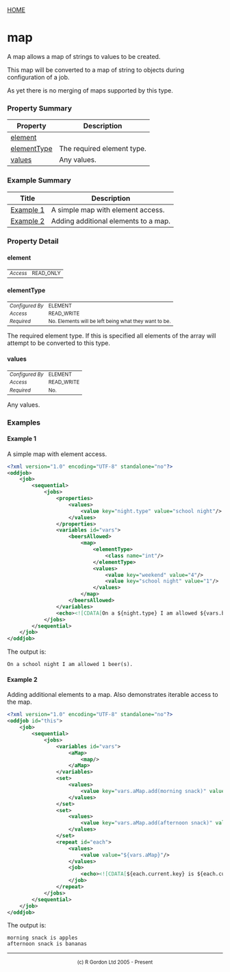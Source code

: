[HOME](../../../../README.md)
# map

A map allows a map of strings to values to be created.


This map will be converted to a map of string to objects during configuration
of a job.


As yet there is no merging of maps supported by this type.

### Property Summary

| Property | Description |
| -------- | ----------- |
| [element](#propertyelement) |  | 
| [elementType](#propertyelementType) | The required element type. | 
| [values](#propertyvalues) | Any values. | 


### Example Summary

| Title | Description |
| ----- | ----------- |
| [Example 1](#example1) | A simple map with element access. |
| [Example 2](#example2) | Adding additional elements to a map. |


### Property Detail
#### element <a name="propertyelement"></a>

<table style='font-size:smaller'>
      <tr><td><i>Access</i></td><td>READ_ONLY</td></tr>
</table>



#### elementType <a name="propertyelementType"></a>

<table style='font-size:smaller'>
      <tr><td><i>Configured By</i></td><td>ELEMENT</td></tr>
      <tr><td><i>Access</i></td><td>READ_WRITE</td></tr>
      <tr><td><i>Required</i></td><td>No. Elements will be left being what they want to
 be.</td></tr>
</table>

The required element type. If this is specified
all elements of the array will attempt to be converted to this type.

#### values <a name="propertyvalues"></a>

<table style='font-size:smaller'>
      <tr><td><i>Configured By</i></td><td>ELEMENT</td></tr>
      <tr><td><i>Access</i></td><td>READ_WRITE</td></tr>
      <tr><td><i>Required</i></td><td>No.</td></tr>
</table>

Any values.


### Examples
#### Example 1 <a name="example1"></a>

A simple map with element access.

```xml
<?xml version="1.0" encoding="UTF-8" standalone="no"?>
<oddjob>
    <job>
        <sequential>
            <jobs>
                <properties>
                    <values>
                        <value key="night.type" value="school night"/>
                    </values>
                </properties>
                <variables id="vars">
                    <beersAllowed>
                        <map>
                            <elementType>
                                <class name="int"/>
                            </elementType>
                            <values>
                                <value key="weekend" value="4"/>
                                <value key="school night" value="1"/>
                            </values>
                        </map>
                    </beersAllowed>
                </variables>
                <echo><![CDATA[On a ${night.type} I am allowed ${vars.beersAllowed.element(${night.type})} beer(s).]]></echo>
            </jobs>
        </sequential>
    </job>
</oddjob>
```


The output is:

```
On a school night I am allowed 1 beer(s).
```


#### Example 2 <a name="example2"></a>

Adding additional elements to a map. Also demonstrates iterable access
to the map.

```xml
<?xml version="1.0" encoding="UTF-8" standalone="no"?>
<oddjob id="this">
    <job>
        <sequential>
            <jobs>
                <variables id="vars">
                    <aMap>
                        <map/>
                    </aMap>
                </variables>
                <set>
                    <values>
                        <value key="vars.aMap.add(morning snack)" value="apples"/>
                    </values>
                </set>
                <set>
                    <values>
                        <value key="vars.aMap.add(afternoon snack)" value="bananas"/>
                    </values>
                </set>
                <repeat id="each">
                    <values>
                        <value value="${vars.aMap}"/>
                    </values>
                    <job>
                        <echo><![CDATA[${each.current.key} is ${each.current.value}]]></echo>
                    </job>
                </repeat>
            </jobs>
        </sequential>
    </job>
</oddjob>
```


The output is:

```
morning snack is apples
afternoon snack is bananas
```



-----------------------

<div style='font-size: smaller; text-align: center;'>(c) R Gordon Ltd 2005 - Present</div>
